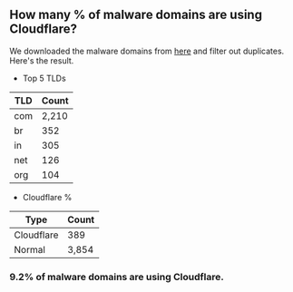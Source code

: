 ## How many % of malware domains are using Cloudflare?


We downloaded the malware domains from [here](https://urlhaus.abuse.ch) and filter out duplicates.
Here's the result.


[//]: # (start replacement)


- Top 5 TLDs

| TLD | Count |
| --- | --- |
| com | 2,210 |
| br | 352 |
| in | 305 |
| net | 126 |
| org | 104 |


- Cloudflare %

| Type | Count |
| --- | --- |
| Cloudflare | 389 |
| Normal | 3,854 |


### 9.2% of malware domains are using Cloudflare.